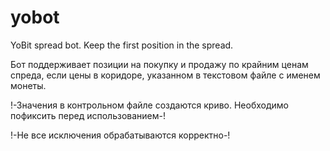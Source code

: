 # yobot
YoBit spread bot. Keep the first position in the spread.

Бот поддерживает позиции на покупку и продажу по крайним ценам спреда, если цены в коридоре, указанном в текстовом файле с именем монеты.

!-Значения в контрольном файле создаются криво. Необходимо пофиксить перед использованием-!

!-Не все исключения обрабатываются корректно-!
